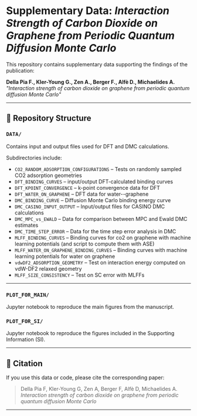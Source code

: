 # Supplementary Data: *Interaction Strength of Carbon Dioxide on Graphene from Periodic Quantum Diffusion Monte Carlo*

This repository contains supplementary data supporting the findings of the publication:

**Della Pia F., Kler-Young G., Zen A., Berger F., Alfè D., Michaelides A.**  
*"Interaction strength of carbon dioxide on graphene from periodic quantum diffusion Monte Carlo"*

---

## 📁 Repository Structure

### `DATA/`
Contains input and output files used for DFT and DMC calculations.

Subdirectories include:
- `CO2_RANDOM_ADSORPTION_CONFIGURATIONS` – Tests on randomly sampled CO2 adsorption geometries
- `DFT_BINDING_CURVES` – input/output DFT-calculated binding curves
- `DFT_KPOINT_CONVERGENCE` – k-point convergence data for DFT
- `DFT_WATER_ON_GRAPHENE` – DFT data for water--graphene 
- `DMC_BINDING_CURVE` – Diffusion Monte Carlo binding energy curve
- `DMC_CASINO_INPUT_OUTPUT` – Input/output files for CASINO DMC calculations
- `DMC_MPC_vs_EWALD` – Data for comparison between MPC and Ewald DMC estimates
- `DMC_TIME_STEP_ERROR` – Data for the time step error analysis in DMC
- `MLFF_BINDING_CURVES` – Binding curves for co2 on graphene with machine learning potentials (and script to compute them with ASE) 
- `MLFF_WATER_ON_GRAPHENE_BINDING_CURVES` – Binding curves with machine learning potentials for water on graphene
- `vdwDF2_ADSORPTION_GEOMETRY` – Test on interaction energy computed on vdW-DF2 relaxed geometry
- `MLFF_SIZE_CONSISTENCY` – Test on SC error with MLFFs

---

### `PLOT_FOR_MAIN/`
Jupyter notebook to reproduce the main figures from the manuscript.

### `PLOT_FOR_SI/`
Jupyter notebook to reproduce the figures included in the Supporting Information (SI).

---

## 🧪 Citation

If you use this data or code, please cite the corresponding paper:

> Della Pia F, Kler-Young G, Zen A, Berger F, Alfè D, Michaelides A.  
> *Interaction strength of carbon dioxide on graphene from periodic quantum diffusion Monte Carlo*

---
